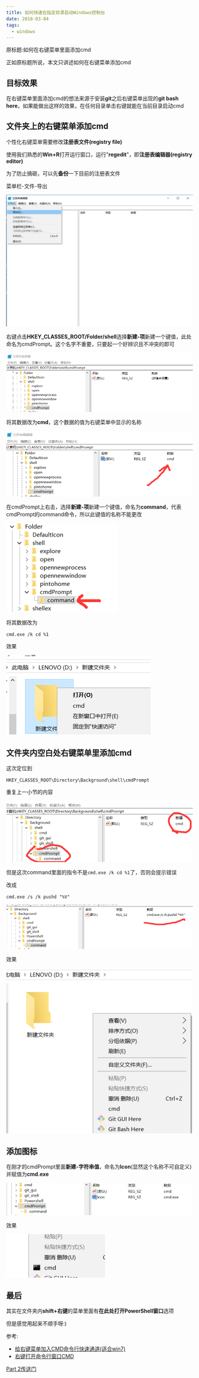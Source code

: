 ```yaml
---
title: 如何快速在指定目录启动Windows控制台
date: 2018-03-04
tags:
  - windows
---
```


原标题:如何在右键菜单里面添加cmd

正如原标题所说，本文只讲述如何在右键菜单添加cmd

## 目标效果

在右键菜单里面添加cmd的想法来源于安装**git**之后右键菜单出现的**git bash here**，如果能做出这样的效果，在任何目录单击右键就能在当前目录启动cmd

## 文件夹上的右键菜单添加cmd

个性化右键菜单需要修改**注册表文件(registry file)**

使用我们熟悉的**Win+R**打开运行窗口，运行"**regedit**"，即**注册表编辑器(registry editor)**

为了防止搞砸，可以先**备份**一下目前的注册表文件

菜单栏-文件-导出

![3-1](./_img/3-1.png)

右键点击**HKEY_CLASSES_ROOT/Folder/shell**选择**新建-项**新建一个键值，此处命名为cmdPrompt。这个名字不重要，只要起一个好辨识且不冲突的即可

![3-2](./_img/3-2.png)

将其数据改为**cmd**，这个数据的值为右键菜单中显示的名称

![3-3](./_img/3-3.png)

在cmdPrompt上右击，选择**新建-项**新建一个键值，命名为**command**，代表cmdPrompt的command命令，所以此键值的名称不能更改

![3-4](./_img/3-4.png)

将其数据改为

```
cmd.exe /k cd %1
```

效果

![3-5](./_img/3-5.png)

## 文件夹内空白处右键菜单里添加cmd

这次定位到

```
HKEY_CLASSES_ROOT\Directory\Background\shell\cmdPrompt
```

重复上一小节的内容

![3-6](./_img/3-6.png)

但是这次command里面的指令不是`cmd.exe /k cd %1`了，否则会提示错误

改成

```
cmd.exe /s /k pushd "%V"
```

![3-7](./_img/3-7.png)

效果

![3-8](./_img/3-8.png)

## 添加图标

在刚才的cmdPrompt里面**新建-字符串值**，命名为**Icon**(显然这个名称不可自定义)并赋值为**cmd.exe**

![3-9](./_img/3-9.png)

效果

![3-10](./_img/3-10.png)

## 最后

其实在文件夹内**shift+右键**的菜单里面有**在此处打开PowerShell窗口**选项

但是感觉用起来不顺手呀:)

参考:
- [给右键菜单加入CMD命令行快速通道(适合win7)](http://dongwei.iteye.com/blog/816350)
- [右键打开命令行窗口CMD](http://blog.csdn.net/zyw_anquan/article/details/77712943)

[Part 2传送门](/2018/03/13/如何快速在指定目录启动Windows控制台(part-2)/)
